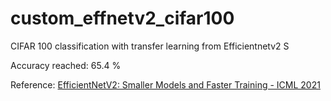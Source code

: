 # custom_effnetv2_cifar100
CIFAR 100 classification with transfer learning from Efficientnetv2 S

Accuracy reached: 65.4 %

Reference:
<a href="https://arxiv.org/abs/2104.00298" target="_blank">EfficientNetV2: Smaller Models and Faster Training - 	ICML 2021</a>
